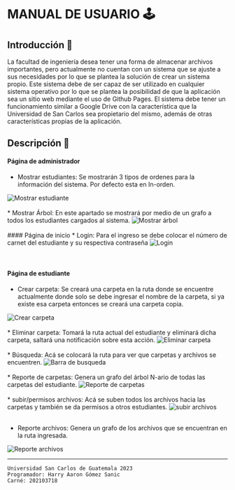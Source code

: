 # MANUAL DE USUARIO 🕹️

## Introducción 📑
La facultad de ingeniería desea tener una forma de almacenar archivos importantes,
pero actualmente no cuentan con un sistema que se ajuste a sus necesidades por lo
que se plantea la solución de crear un sistema propio. Este sistema debe de ser
capaz de ser utilizado en cualquier sistema operativo por lo que se plantea la
posibilidad de que la aplicación sea un sitio web mediante el uso de Github Pages.
El sistema debe tener un funcionamiento similar a Google Drive con la característica que la Universidad de San Carlos sea propietario del mismo, además de otras características propias de la aplicación.

## Descripción 📄

#### Página de administrador
* Mostrar estudiantes: Se mostrarán 3 tipos de ordenes para la información del sistema. Por defecto esta en In-orden.
<image src="./imas/mostrarEstudiantes.png" alt="Mostrar estudiante">
<br>
<br>
* Mostrar Árbol: En este apartado se mostrará por medio de un grafo a todos los estudiantes cargados al sistema.
<image src="./imas/arbolE.png" alt="Mostrar árbol">
<br>
<br>
#### Página de inicio  
* Login:
Para el ingreso se debe colocar el número de carnet del estudiante y su respectiva contraseña

<image src="./imas/login.png" alt="Login">
<br>
<br>
<br>

#### Página de estudiante
* Crear carpeta: Se creará una carpeta en la ruta donde se encuentre actualmente donde solo se debe ingresar el nombre de la carpeta, si ya existe esa carpeta entonces se creará una carpeta copia.
<image src="./imas/crearCarpeta.png" alt="Crear carpeta">
<br>
<br>
* Eliminar carpeta: Tomará la ruta actual del estudiante y eliminará dicha carpeta, saltará una notificación sobre esta acción.
<image src="./imas/eliminarCarpeta.png" alt="Eliminar carpeta">
<br>
<br>
* Búsqueda: Acá se colocará la ruta para ver que carpetas y archivos se encuentren.
<image src="./imas/busqueda.png" alt="Barra de busqueda">
<br>
<br>
* Reporte de carpetas: Genera un grafo del árbol N-ario de todas las carpetas del estudiante.
<image src="./imas/reporteCarpetas.png" alt="Reporte de carpetas">
<br>
<br>
* subir/permisos archivos: Acá se suben todos los archivos hacia las carpetas y también se da permisos a otros estudiantes.
<image src="./imas/subirArchivos.png" alt="subir archivos">
<br>
<br>

* Reporte archivos: Genera un grafo de los archivos que se encuentran en la ruta ingresada.
<image src="./imas/reporteArchivos.png" alt="Reporte archivos">

___

~~~
Universidad San Carlos de Guatemala 2023
Programador: Harry Aaron Gómez Sanic
Carné: 202103718
~~~